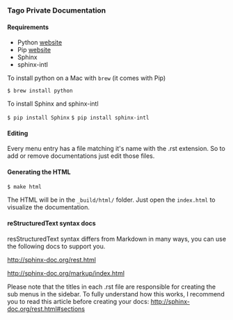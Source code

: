 ### Tago Private Documentation

#### Requirements

* Python [website](https://www.python.org/)
* Pip [website](https://pypi.python.org/pypi/pip)
* Sphinx
* sphinx-intl

To install python on a Mac with `brew` (it comes with Pip)

`$ brew install python`

To install Sphinx and sphinx-intl

`$ pip install Sphinx`
`$ pip install sphinx-intl`

#### Editing

Every menu entry has a file matching it's name with the .rst extension. So to add or remove documentations just edit those files.

#### Generating the HTML

```bash
$ make html
```

The HTML will be in the `_build/html/` folder. Just open the `index.html` to visualize the documentation.

#### reStructuredText syntax docs

resStructuredText syntax differs from Markdown in many ways, you can use the following docs to support you.

http://sphinx-doc.org/rest.html

http://sphinx-doc.org/markup/index.html

Please note that the titles in each .rst file are responsible for creating the sub menus in the sidebar. To fully understand how this works, I recommend you to read this article before creating your docs: http://sphinx-doc.org/rest.html#sections
